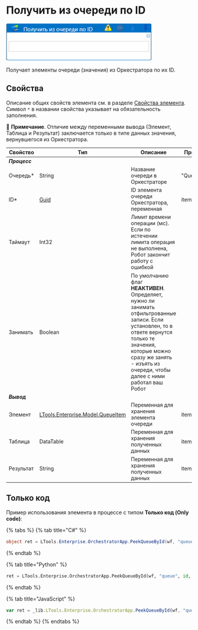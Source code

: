 # Получить из очереди по ID

![](<../../../../.gitbook/assets/получить из очереди по ID.png>)

Получает элементы очереди (значения) из Оркестратора по их ID.

## Свойства
Описание общих свойств элемента см. в разделе [Свойства элемента](https://docs.primo-rpa.ru/primo-rpa/primo-studio/process/elements#svoistva-elementa).\
Символ `*` в названии свойства указывает на обязательность заполнения.

:small_blue_diamond: **Примечание**. Отличие между переменными вывода (Элемент, Таблица и Результат) заключается только в типе данных значения, вернувшегося из Оркестратора.

| Свойство   | Тип       | Описание                 | Пример
| ---------- | --------- | ------------------------ | ------------- |
| ***Процесс*** | | |
| Очередь\*  | String    | Название очереди в Оркестраторе | "Queue"
| ID\*       | [Guid](https://docs.microsoft.com/ru-ru/dotnet/api/system.guid?view=net-6.0) | ID элемента очереди Оркестратора, переменная | item_id
| Таймаут    | Int32     | Лимит времени операции (мс). Если по истечении лимита операция не выполнена, Робот закончит работу с ошибкой |
| Занимать   | Boolean   | По умолчанию флаг **НЕАКТИВЕН**. Определяет, нужно ли занимать отфильтрованные записи. Если установлен, то в ответе вернутся только те значения, которые можно сразу же занять - изъять из очереди, чтобы далее с ними работал ваш Робот   |
| ***Вывод*** | | |
| Элемент    | [LTools.Enterprise.Model.QueueItem](https://github.com/ttalantseva/Docs.Rus/blob/main/g_elements/el_basic/els_orch/els_queues/datatypes.md) | Переменная для хранения элемента очереди | item
| Таблица    | DataTable | Переменная для хранения полученных данных | item_table
| Результат  | String    | Переменная для хранения полученных данных | item_string

## Только код
Пример использования элемента в процессе с типом **Только код (Only code)**:

{% tabs %}
{% tab title="C#" %}
```csharp
object ret = LTools.Enterprise.OrchestratorApp.PeekQueueById(wf, "queue", id, false);
```
{% endtab %}

{% tab title="Python" %}
```python
ret = LTools.Enterprise.OrchestratorApp.PeekQueueById(wf, "queue", id, false)
```
{% endtab %}

{% tab title="JavaScript" %}
```javascript
var ret = _lib.LTools.Enterprise.OrchestratorApp.PeekQueueById(wf, "queue", id, false);
```
{% endtab %}
{% endtabs %}
